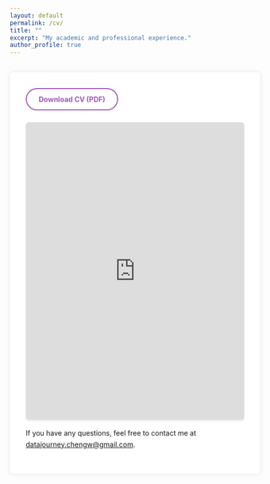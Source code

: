 ```yaml
---
layout: default
permalink: /cv/
title: ""
excerpt: "My academic and professional experience."
author_profile: true
---
```


<style>
/* Container for the CV content */
.cv-container {
  max-width: 900px;
  margin: 2rem auto;
  background: #fff;
  padding: 2rem;
  border-radius: 6px;
  box-shadow: 0 0 8px rgba(0,0,0,0.1);
}

.cv-container h1 {
  margin-top: 0;
  margin-bottom: 1rem;
  font-size: 1.8rem;
  text-align: left;
}

/* Minimal text styling */
.cv-container p {
  line-height: 1.6;
  margin-bottom: 1rem;
}

/* Download button wrapper (above the preview) */
.cv-download-wrapper {
  text-align: left;
  margin-bottom: 1.5rem;
}

/* Outline-style, pill-shaped button */
.cv-download-btn {
  display: inline-block;
  padding: 12px 24px;
  background: transparent;
  color: #9b59b6;                /* Purple text */
  text-decoration: none;
  font-weight: bold;
  border: 2px solid #9b59b6;     /* Outline border */
  border-radius: 30px;           /* Pill shape */
  transition: background-color 0.2s, color 0.2s, transform 0.2s, box-shadow 0.2s;
}

/* Hover effect: fill with purple, white text */
.cv-download-btn:hover {
  background-color: #9b59b6;
  color: #fff;
  transform: scale(1.05);
  box-shadow: 0 4px 8px rgba(0,0,0,0.15);
}

/* Iframe wrapper for online preview */
.iframe-wrapper {
  margin: 1rem 0;
  overflow: hidden;
  border-radius: 6px;
  box-shadow: 0 2px 4px rgba(0,0,0,0.1);
}
</style>

<div class="cv-container">
  <!-- Download Button (above the preview) -->
  <div class="cv-download-wrapper">
    <a
      href="/assets/resumes%20v_final.pdf"
      download="Chengwu_CV.pdf"
      class="cv-download-btn"
    >
      Download CV (PDF)
    </a>
  </div>

  <!-- Online PDF Preview -->
  <div class="iframe-wrapper">
    <iframe
      src="https://drive.google.com/file/d/1h2T5wiRbZVjhjnDVjj_3m5KJigL6psA2/preview"
      width="100%"
      height="600px"
      frameborder="0"
    >
    </iframe>
  </div>

  <p>
    If you have any questions, feel free to contact me at
    <a href="mailto:datajourney.chengw@gmail.com">datajourney.chengw@gmail.com</a>.
  </p>
</div>
